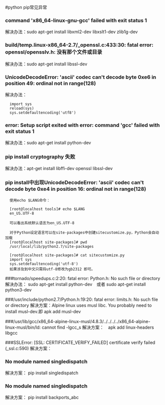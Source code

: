 #python pip常见异常

### command 'x86_64-linux-gnu-gcc' failed with exit status 1
解决办法：sudo apt-get install libxml2-dev libxslt1-dev zlib1g-dev 

### build/temp.linux-x86_64-2.7/_openssl.c:433:30: fatal error: openssl/opensslv.h: 没有那个文件或目录
解决办法：sudo apt-get install libssl-dev

### UnicodeDecodeError: 'ascii' codec can't decode byte 0xe6 in position 49: ordinal not in range(128)
解决办法：

      import sys  
      reload(sys)  
      sys.setdefaultencoding('utf8')  

### error: Setup script exited with error: command 'gcc' failed with exit status 1
解决办法：sudo apt-get install python-dev

### pip install cryptography 失败
解决办法：apt-get install libffi-dev openssl libssl-dev


### pip install中出现UnicodeDecodeError: 'ascii' codec can't decode byte 0xe4 in position 16: ordinal not in range(128)


      使用echo $LANG命令：

      [root@localhost tools]# echo $LANG
      en_US.UTF-8

      可以看出系统默认语言为en_US.UTF-8

      对于Python设定语言可以在site-packages中创建sitecustomize.py，Python会自动加载
      [root@localhost site-packages]# pwd
      /usr/local/lib/python2.7/site-packages

      [root@localhost site-packages]# cat sitecustomize.py
      import sys
      sys.setdefaultencoding('utf-8')
      如果涉及到中文只需将utf-8修改为gb2312 即可。
      
      
###tornado/speedups.c:2:20: fatal error: Python.h: No such file or directory
解决办法： sudo apt-get install python-dev　或者 sudo apt-get install python3-dev


###/usr/include/python2.7/Python.h:19:20: fatal error: limits.h: No such file or directory
解决方案：Alpine linux uses musl libc. You probably need to install musl-dev.即 apk add musl-dev 



###/usr/lib/gcc/x86_64-alpine-linux-musl/4.8.3/../../../../x86_64-alpine-linux-musl/bin/ld: cannot find -lgcc_s
解决方案：　apk add linux-headers libgcc



###SSLError: [SSL: CERTIFICATE_VERIFY_FAILED] certificate verify failed (_ssl.c:590)
解决方案：


### No module named singledispatch
解决方案： pip install singledispatch

### No module named singledispatch
解决方案： pip install backports_abc
